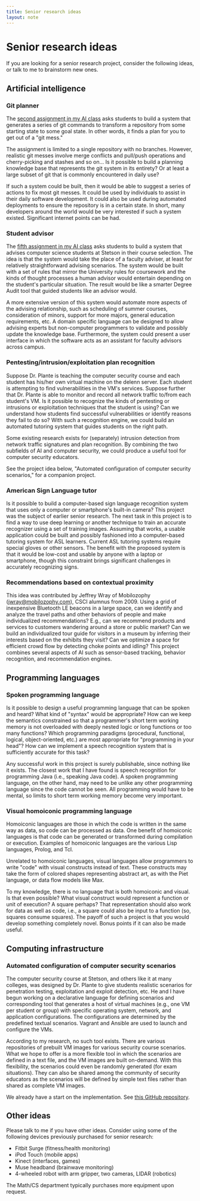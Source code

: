 ```yaml
---
title: Senior research ideas
layout: note
---
```


# Senior research ideas

If you are looking for a senior research project, consider the
following ideas, or talk to me to brainstorm new ones.

## Artificial intelligence

### Git planner

The
[second assignment in my AI class](http://csci431.artifice.cc/assignments/a02.html)
asks students to build a system that generates a series of git
commands to transform a repository from some starting state to some
goal state. In other words, it finds a plan for you to get out of a
"git mess."

The assignment is limited to a single repository with no
branches. However, realistic git messes involve merge conflicts and
pull/push operations and cherry-picking and stashes and so on... Is it
possible to build a planning knowledge base that represents the git
system in its entirety? Or at least a large subset of git that is
commonly encountered in daily use?

If such a system could be built, then it would be able to suggest a
series of actions to fix most git messes. It could be used by individuals
to assist in their daily software development. It could also be used
during automated deployments to ensure the repository is in a certain
state. In short, many developers around the world would be very
interested if such a system existed. Significant internet points can
be had.

### Student advisor

The
[fifth assignment in my AI class](http://csci431.artifice.cc/assignments/a05.html)
asks students to build a system that advises computer science students at
Stetson in their course selection. The idea is that the system would take the
place of a faculty adviser, at least for relatively straightforward advising
scenarios. The system would be built with a set of rules that mirror the
University rules for coursework and the kinds of thought processes a human
advisor would entertain depending on the student's particular situation. The
result would be like a smarter Degree Audit tool that guided students like an
advisor would.

A more extensive version of this system would automate more aspects of the
advising relationship, such as scheduling of summer courses, consideration of
minors, support for more majors, general education requirements, etc. A domain
specific language can be designed to allow advising experts but non-computer
programmers to validate and possibly update the knowledge base. Furthermore,
the system could present a user interface in which the software acts as an
assistant for faculty advisors across campus.

### Pentesting/intrusion/exploitation plan recognition

Suppose Dr. Plante is teaching the computer security course and each student has his/her own virtual machine on the delenn server. Each student is attempting to find vulnerabilities in the VM's services. Suppose further that Dr. Plante is able to monitor and record all network traffic to/from each student's VM. Is it possible to recognize the kinds of pentesting or intrusions or exploitation techniques that the student is using? Can we understand how students find successful vulnerabilities or identify reasons they fail to do so? With such a recognition engine, we could build an automated tutoring system that guides students on the right path.

Some existing research exists for (separately) intrusion detection from network traffic signatures and plan recognition. By combining the two subfields of AI and computer security, we could produce a useful tool for computer security educators.

See the project idea below, "Automated configuration of computer security scenarios," for a companion project.

### American Sign Language tutor

Is it possible to build a computer-based sign language recognition
system that uses only a computer or smartphone's built-in camera? This
project was the subject of earlier senior research. The next task in
this project is to find a way to use deep learning or another technique to
train an accurate recognizer using a set of training images. Assuming that
works, a usable application could be built and possibly fashioned into a
computer-based tutoring system for ASL learners. Current ASL tutoring systems
require special gloves or other sensors.  The benefit with the proposed system
is that it would be low-cost and usable by anyone with a laptop or smartphone,
though this constraint brings significant challenges in accurately recognizing
signs.


### Recommendations based on contextual proximity

This idea was contributed by Jeffrey Wray of Mobilozophy (jwray@mobilozophy.com), CSCI alumnus from 2009. Using a grid of inexpensive Bluetooth LE beacons in a large space, can we identify and analyze the travel paths and other behaviors of people and make individualized recommendations? E.g., can we recommend products and services to customers wandering around a store or public market? Can we build an individualized tour guide for visitors in a museum by inferring their interests based on the exhibits they visit? Can we optimize a space for efficient crowd flow by detecting choke points and idling? This project combines several aspects of AI such as sensor-based tracking, behavior recognition, and recommendation engines.

## Programming languages

### Spoken programming language

Is it possible to design a useful programming language that can be
spoken and heard? What kind of "syntax" would be appropriate? How can
we keep the semantics constrained so that a programmer's short term
working memory is not overloaded with deeply nested logic or long
functions or too many functions? Which programming paradigms
(procedural, functional, logical, object-oriented, etc.) are most
appropriate for "programming in your head"? How can we implement a
speech recognition system that is sufficiently accurate for this task?

Any successful work in this project is surely publishable, since
nothing like it exists. The closest work that I have found is speech
recognition for programming Java (i.e., speaking Java code). A spoken
programming language, on the other hand, may need to be unlike any
other programming language since the code cannot be seen. All
programming would have to be mental, so limits to short term working
memory become very important.

### Visual homoiconic programming language

Homoiconic languages are those in which the code is written in the
same way as data, so code can be processed as data. One benefit of
homoiconic languages is that code can be generated or transformed
during compilation or execution. Examples of homoiconic languages are
the various Lisp languages, Prolog, and Tcl.

Unrelated to homoiconic languages, visual languages allow programmers
to write "code" with visual constructs instead of text. These
constructs may take the form of colored shapes representing abstract
art, as with the Piet language, or data flow models like Max.

To my knowledge, there is no language that is both homoiconic and
visual. Is that even possible? What visual construct would represent a
function or unit of execution? A square perhaps? That representation
should also work for data as well as code, i.e., a square could also
be input to a function (so, squares consume squares). The payoff of
such a project is that you would develop something completely
novel. Bonus points if it can also be made useful.

## Computing infrastructure

### Automated configuration of computer security scenarios

The computer security course at Stetson, and others like it at many colleges, was designed by Dr. Plante to give students realistic scenarios for penetration testing, exploitation and exploit detection, etc. He and I have begun working on a declarative language for defining scenarios and corresponding tool that generates a host of virtual machines (e.g., one VM per student or group) with specific operating system, network, and application configurations. The configurations are determined by the predefined textual scenarios. Vagrant and Ansible are used to launch and configure the VMs.

According to my research, no such tool exists. There are various repositories of prebuilt VM images for various security course scenarios. What we hope to offer is a more flexible tool in which the scenarios are defined in a text file, and the VM images are built on-demand. With this flexibility, the scenarios could even be randomly generated (for exam situations). They can also be shared among the community of security educators as the scenarios will be defined by simple text files rather than shared as complete VM images.

We already have a start on the implementation. See [this GitHub repository](https://github.com/StetsonMathCS/openvsec).

## Other ideas

Please talk to me if you have other ideas. Consider using some of the
following devices previously purchased for senior research:

- Fitbit Surge (fitness/health monitoring)
- iPod Touch (mobile apps)
- Kinect (interfaces, games)
- Muse headband (brainwave monitoring)
- 4-wheeled robot with arm gripper, two cameras, LIDAR (robotics)

The Math/CS department typically purchases more equipment upon request.

